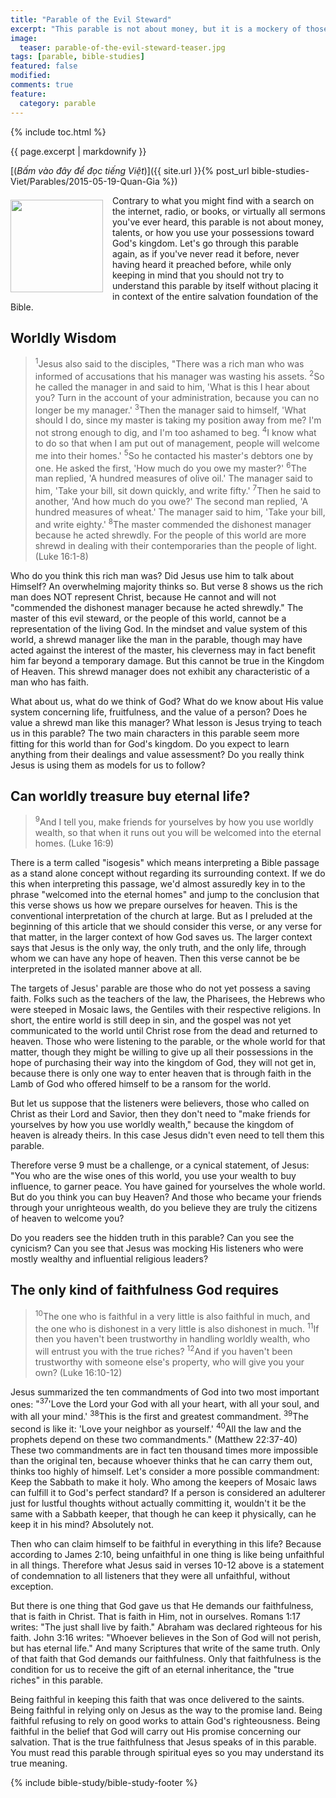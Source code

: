 ```yaml
---
title: "Parable of the Evil Steward"
excerpt: "This parable is not about money, but it is a mockery of those who think they can buy God's kingdom with their wealth. (Luke 16:1-8)."
image: 
  teaser: parable-of-the-evil-steward-teaser.jpg
tags: [parable, bible-studies]
featured: false
modified:
comments: true
feature:
  category: parable
---
```


{% include toc.html %}

{{ page.excerpt | markdownify }}

[(<em>Bấm vào đây để đọc tiếng Việt</em>)]({{ site.url }}{% post_url bible-studies-Viet/Parables/2015-05-19-Quan-Gia %})

<div>
<p>
<img alt src="{{ site.url }}/assets/images/dishonest-steward.jpg" style="border: 0px none; margin: 7px 15px 0px 0px; max-width: 100%; height: 148px; padding: 0px; float: left;">
Contrary to what you might find with a search on the internet, radio, or books, or virtually all sermons you've ever heard, this parable is not about money, talents, or how you use your possessions toward God's kingdom. Let's go through this parable again, as if you've never read it before, never having heard it preached before, while only keeping in mind that you should not try to understand this parable by itself without placing it in context of the entire salvation foundation of the Bible.
</p>
</div>

## Worldly Wisdom

> <sup>1</sup>Jesus also said to the disciples, "There was a rich man who was informed of accusations that his manager was wasting his assets.  <sup>2</sup>So he called the manager in and said to him, 'What is this I hear about you? Turn in the account of your administration, because you can no longer be my manager.'  <sup>3</sup>Then the manager said to himself, 'What should I do, since my master is taking my position away from me? I'm not strong enough to dig, and I'm too ashamed to beg.  <sup>4</sup>I know what to do so that when I am put out of management, people will welcome me into their homes.'  <sup>5</sup>So he contacted his master's debtors one by one. He asked the first, 'How much do you owe my master?'  <sup>6</sup>The man replied, 'A hundred measures of olive oil.' The manager said to him, 'Take your bill, sit down quickly, and write fifty.'  <sup>7</sup>Then he said to another, 'And how much do you owe?' The second man replied, 'A hundred measures of wheat.' The manager said to him, 'Take your bill, and write eighty.'  <sup>8</sup>The master commended the dishonest manager because he acted shrewdly. For the people of this world are more shrewd in dealing with their contemporaries than the people of light. (Luke 16:1-8)

Who do you think this rich man was? Did Jesus use him to talk about Himself? An overwhelming majority thinks so. But verse 8 shows us the rich man does NOT represent Christ, because He cannot and will not <span class="green-letter">"commended the dishonest manager because he acted shrewdly."</span> The master of this evil steward, or the people of this world, cannot be a representation of the living God. In the mindset and value system of this world, a shrewd manager like the man in the parable, though may have acted against the interest of the master, his cleverness may in fact benefit him far beyond a temporary damage. But this cannot be true in the Kingdom of Heaven. This shrewd manager does not exhibit any characteristic of a man who has faith.

What about us, what do we think of God? What do we know about His value system concerning life, fruitfulness, and the value of a person? Does he value a shrewd man like this manager? What lesson is Jesus trying to teach us in this parable? The two main characters in this parable seem more fitting for this world than for God's kingdom. Do you expect to learn anything from their dealings and value assessment? Do you really think Jesus is using them as models for us to follow?

## Can worldly treasure buy eternal life?

> <sup>9</sup>And I tell you, make friends for yourselves by how you use worldly wealth, so that when it runs out you will be welcomed into the eternal homes. (Luke 16:9)

There is a term called "isogesis" which means interpreting a Bible passage as a stand alone concept without regarding its surrounding context. If we do this when interpreting this passage, we'd almost assuredly key in to the phrase "welcomed into the eternal homes" and jump to the conclusion that this verse shows us how we prepare ourselves for heaven. This is the conventional interpretation of the church at large. But as I preluded at the beginning of this article that we should consider this verse, or any verse for that matter, in the larger context of how God saves us. The larger context says that Jesus is the only way, the only truth, and the only life, through whom we can have any hope of heaven. Then this verse cannot be be interpreted in the isolated manner above at all.

The targets of Jesus' parable are those who do not yet possess a saving faith. Folks such as the teachers of the law, the Pharisees, the Hebrews who were steeped in Mosaic laws, the Gentiles with their respective religions. In short, the entire world is still deep in sin, and the gospel was not yet communicated to the world until Christ rose from the dead and returned to heaven. Those who were listening to the parable, or the whole world for that matter, though they might be willing to give up all their possessions in the hope of purchasing their way into the kingdom of God, they will not get in, because there is only one way to enter heaven that is through faith in the Lamb of God who offered himself to be a ransom for the world.

But let us suppose that the listeners were believers, those who called on Christ as their Lord and Savior, then they don't need to "make friends for yourselves by how you use worldly wealth," because the kingdom of heaven is already theirs. In this case Jesus didn't even need to tell them this parable.

Therefore verse 9 must be a challenge, or a cynical statement, of Jesus: "You who are the wise ones of this world, you use your wealth to buy influence, to garner peace. You have gained for yourselves the whole world. But do you think you can buy Heaven? And those who became your friends through your unrighteous wealth, do you believe they are truly the citizens of heaven to welcome you?

Do you readers see the hidden truth in this parable? Can you see the cynicism? Can you see that Jesus was mocking His listeners who were mostly wealthy and influential religious leaders?

## The only kind of faithfulness God requires

> <sup>10</sup>The one who is faithful in a very little is also faithful in much, and the one who is dishonest in a very little is also dishonest in much.  <sup>11</sup>If then you haven't been trustworthy in handling worldly wealth, who will entrust you with the true riches?  <sup>12</sup>And if you haven't been trustworthy with someone else's property, who will give you your own? (Luke 16:10-12)

Jesus summarized the ten commandments of God into two most important ones: <span class="green-letter">"<sup>37</sup>'Love the Lord your God with all your heart, with all your soul, and with all your mind.'  <sup>38</sup>This is the first and greatest commandment.  <sup>39</sup>The second is like it: 'Love your neighbor as yourself.'  <sup>40</sup>All the law and the prophets depend on these two commandments." (Matthew 22:37-40)</span> These two commandments are in fact ten thousand times more impossible than the original ten, because whoever thinks that he can carry them out, thinks too highly of himself. Let's consider a more possible commandment: Keep the Sabbath to make it holy. Who among the keepers of Mosaic laws  can fulfill it to God's perfect standard? If a person is considered an adulterer just for lustful thoughts without actually committing it, wouldn't it be the same with a Sabbath keeper, that though he can keep it physically, can he keep it in his mind? Absolutely not.

Then who can claim himself to be faithful in everything in this life? Because according to James 2:10, being unfaithful in one thing is like being unfaithful in all things. Therefore what Jesus said in verses 10-12 above is a statement of condemnation to all listeners that they were all unfaithful, without exception. 

But there is one thing that God gave us that He demands our faithfulness, that is faith in Christ. That is faith in Him, not in ourselves. Romans 1:17 writes: <span class="green-letter">"The just shall live by faith."</span> Abraham was declared righteous for his faith. John 3:16 writes: <span class="green-letter">"Whoever believes in the Son of God will not perish, but has eternal life."</span> And many Scriptures that write of the same truth. Only of that faith that God demands our faithfulness. Only that faithfulness is the condition for us to receive the gift of an eternal inheritance, the "true riches" in this parable.

Being faithful in keeping this faith that was once delivered to the saints. Being faithful in relying only on Jesus as the way to the promise land. Being faithful refusing to rely on good works to attain God's righteousness. Being faithful in the belief that God will carry out His promise concerning our salvation. That is the true faithfulness that Jesus speaks of in this parable. You must read this parable through spiritual eyes so you may understand its true meaning.

{% include bible-study/bible-study-footer %}

